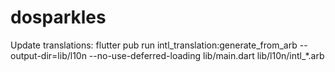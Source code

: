 # dosparkles

Update translations:
flutter pub run intl_translation:generate_from_arb     --output-dir=lib/l10n --no-use-deferred-loading     lib/main.dart lib/l10n/intl_*.arb